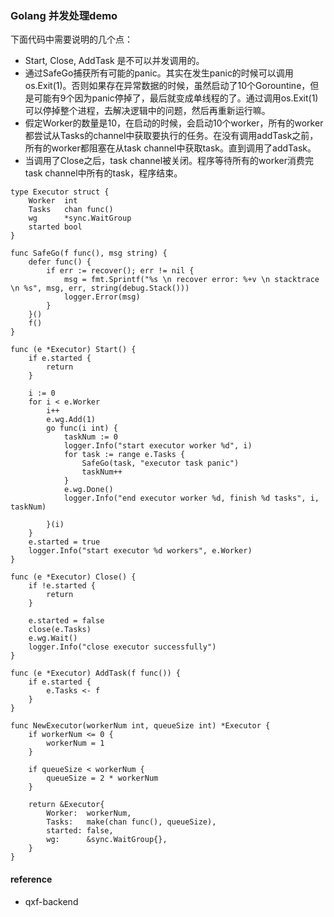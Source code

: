 ### Golang 并发处理demo

下面代码中需要说明的几个点：

* Start, Close, AddTask 是不可以并发调用的。
* 通过SafeGo捕获所有可能的panic。其实在发生panic的时候可以调用os.Exit\(1\)。否则如果存在异常数据的时候，虽然启动了10个Gorountine，但是可能有9个因为panic停掉了，最后就变成单线程的了。通过调用os.Exit\(1\)可以停掉整个进程，去解决逻辑中的问题，然后再重新运行嘛。
* 假定Worker的数量是10，在启动的时候，会启动10个worker，所有的worker都尝试从Tasks的channel中获取要执行的任务。在没有调用addTask之前，所有的worker都阻塞在从task channel中获取task。直到调用了addTask。
* 当调用了Close之后，task channel被关闭。程序等待所有的worker消费完task channel中所有的task，程序结束。

```golang
type Executor struct {
    Worker  int
    Tasks   chan func()
    wg      *sync.WaitGroup
    started bool
}

func SafeGo(f func(), msg string) {
	defer func() {
		if err := recover(); err != nil {
			msg = fmt.Sprintf("%s \n recover error: %+v \n stacktrace \n %s", msg, err, string(debug.Stack()))
			logger.Error(msg)
		}
	}()
	f()
}

func (e *Executor) Start() {
    if e.started {
        return
    }

    i := 0
    for i < e.Worker 
        i++
        e.wg.Add(1)
        go func(i int) {
            taskNum := 0
            logger.Info("start executor worker %d", i)
            for task := range e.Tasks {
                SafeGo(task, "executor task panic")
                taskNum++
            }
            e.wg.Done()
            logger.Info("end executor worker %d, finish %d tasks", i, taskNum)

        }(i)
    }
    e.started = true
    logger.Info("start executor %d workers", e.Worker)
}

func (e *Executor) Close() {
    if !e.started {
        return
    }

    e.started = false
    close(e.Tasks)
    e.wg.Wait()
    logger.Info("close executor successfully")
}

func (e *Executor) AddTask(f func()) {
    if e.started {
        e.Tasks <- f
    }
}

func NewExecutor(workerNum int, queueSize int) *Executor {
    if workerNum <= 0 {
        workerNum = 1
    }

    if queueSize < workerNum {
        queueSize = 2 * workerNum
    }

    return &Executor{
        Worker:  workerNum,
        Tasks:   make(chan func(), queueSize),
        started: false,
        wg:      &sync.WaitGroup{},
    }
}
```

#### reference

* qxf-backend



